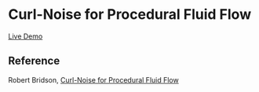 # Curl-Noise for Procedural Fluid Flow

[Live Demo](https://ukabuer.github.io/curl-noise-fluid/)

## Reference
Robert Bridson, [Curl-Noise for Procedural Fluid Flow](http://www.cs.ubc.ca/~rbridson/docs/bridson-siggraph2007-curlnoise.pdf)
